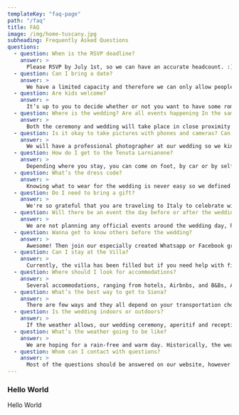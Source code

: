 ```yaml
---
templateKey: "faq-page"
path: "/faq"
title: FAQ
image: /img/home-tuscany.jpg
subheading: Frequently Asked Questions
questions:
  - question: When is the RSVP deadline?
    answer: >
      Please RSVP by July 1st, so we can have an accurate headcount. :) We also understand that unexpected things happen and if that will be the case, please let us know about it as soon as possible.
  - question: Can I bring a date?
    answer: >
      We have a limited capacity and therefore we can only allow people whose names are on the invites.
  - question: Are kids welcome?
    answer: >
      It’s up to you to decide whether or not you want to have some romantic getaway with your significant other and leave your little ones with their grandparents or you want to come as a family - either way we are happy to have you! We only ask that you pay attention during crucial moments like the ceremony or first dance so that your children don’t interrupt the moment.
  - question: Where is the wedding? Are all events happening In the same location?
    answer: >
      Both the ceremony and wedding will take place in close proximity at the territory of Tenuta Larnianone. Ceremony will be in the garden of Villa Ca’ Nova Sud and the wedding in the backyard garden of Villa Colombaio.
  - question: Is it okay to take pictures with phones and cameras? Can I post pictures and stories on Social Media?
    answer: >
      We will have a professional photographer at our wedding so we kindly ask you not to take pictures or film during the ceremony. We want for you to live with us fully through the moment in real life and time and not through the screen (especially after all the online COVID weddings), and also for us to see and memorize your faces and looks while we are walking down the aisle/standing at the altar. We really don’t want to have your face covered by a smartphone in the pictures from our photographer, we want to look at these pictures in 10, 20, 50 years time and see your smiles, tears and all the emotions. After the ceremony - during the aperitivo and wedding reception feel free to take your phones or cameras out and take pictures, record videos,  and post stuff online. If you share anything on Social Media, please tag us. :)
  - question: How do I get to the Tenuta Larnianone?
    answer: >
      Depending where you stay, you can come on foot, by car or by self-organized transportation. Since we have a limited parking opportunity (around 10 cars can fit), please try to carpool with somebody or organize outside transportation. Since there’s no Uber in Siena and Taxi service is not the most reliable (especially at late night hours), we strongly suggest you contact a service to set up a drive both to and from the party.
  - question: What’s the dress code?
    answer: >
      Knowing what to wear for the wedding is never easy so we defined the wedding dress code as Garden Party - think of something that is pretty but not too formal and at the same time location and event appropriate. The weather should be warm, so light and flowy summer dresses or jumpsuits for girls, and lighter coloured or linen suits for guys. Please don’t wear black, white/bright cream, or neon colors, if possible go for something inspired by Tuscan landscape or earthy colors (click for inspiration here). Also, bring something to put on in the evening as it might get chilly. Some terrain is uneven, so girls opt for block heels, wedges, sandals or flats, and guys, if you want, feel free to swap your formal dress shoes for loafers if that’s more comfortable. :)
  - question: Do I need to bring a gift?
    answer: >
      We're so grateful that you are traveling to Italy to celebrate with us. Your presence is the only present we need.
  - question: Will there be an event the day before or after the wedding?
    answer: >
      We are not planning any official events around the wedding day, however, in the days around the wedding we can spontaneously ask if anybody wants to join some activity like horseback riding + wine tasting so keep checking our facebook group and keep the Whatsapp notifications active. ;)
  - question: Wanna get to know others before the wedding?
    answer: >
      Awesome! Then join our especially created Whatsapp or Facebook group! You can get to know other guests, organize carpooling/book a transportation together as a bigger group, rent an accommodation together, find a travel buddy or simply share your questions, messages and pictures there. :)
  - question: Can I stay at the Villa?
    answer: >
      Currently, the villa has been filled but if you need help with finding accommodation, reach out to us and we will try to help you.
  - question: Where should I look for accommodations?
    answer: >
      Several accommodations, ranging from hotels, Airbnbs, and B&Bs, Agriturismos, can be found within a 30-minute drive from our venue, in the neighboring villages or Siena. Please see our XXX page for more details.
  - question: What’s the best way to get to Siena?
    answer: >
      There are few ways and they all depend on your transportation choice. If you don’t come all the way by car, we suggest flying to one of these airports (check out if you have a cheap Ryanair connection!): Florence, Bologna or Pisa and from there either rent a car (opt for a smaller one - italian streets, especially in the countryside and inside the cities are really tight!) or take a train to Siena. If you have time or planned vacation around our wedding, you can look for our recommendations for a trip here.
  - question: Is the wedding indoors or outdoors?
    answer: >
      If the weather allows, our wedding ceremony, aperitif and reception are outdoors, in case of rain we will move to an outdoor tent with a dancefloor inside the villa.
  - question: What’s the weather going to be like?
    answer: >
      We are hoping for a rain-free and warm day. Historically, the weather in Siena mid-September is lovely and reliable, with the average minimum temperature being 14.2°C and the average maximum daytime temperature lying around 23.5°C. It rains on average a total of 5 days with an average of 57mm. We advise putting on sunscreen for our outdoor wedding.
  - question: Whom can I contact with questions?
    answer: >
      Most of the questions should be answered on our website, however if you have problems/questions that you can’t find the answers to here, feel free to ask on Whatsapp/Facebook group or contact us directly. Due to intensive wedding preparations and travel we will have limited possibilities to answer from 05.09.2022, in that case please refer to XXX.
---
```


### Hello World

Hello World
